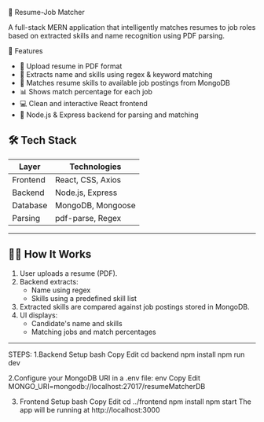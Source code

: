 🧠 Resume-Job Matcher

A full-stack MERN application that intelligently matches resumes to job roles based on extracted skills and name recognition using PDF parsing.



🚀 Features

- 📄 Upload resume in PDF format
- 🧠 Extracts name and skills using regex & keyword matching
- 🎯 Matches resume skills to available job postings from MongoDB
- 📊 Shows match percentage for each job
- 💻 Clean and interactive React frontend
- 🔧 Node.js & Express backend for parsing and matching



## 🛠️ Tech Stack

| Layer     | Technologies                             |
|-----------|------------------------------------------|
| Frontend  | React, CSS, Axios                        |
| Backend   | Node.js, Express                         |
| Database  | MongoDB, Mongoose                        |
| Parsing   | pdf-parse, Regex                         |

---

## 🧑‍💻 How It Works

1. User uploads a resume (PDF).
2. Backend extracts:
   - Name using regex
   - Skills using a predefined skill list
3. Extracted skills are compared against job postings stored in MongoDB.
4. UI displays:
   - Candidate's name and skills
   - Matching jobs and match percentages

---
STEPS:
1.Backend Setup
bash
Copy
Edit
cd backend
npm install
npm run dev

2.Configure your MongoDB URI in a .env file:
env
Copy
Edit
MONGO_URI=mongodb://localhost:27017/resumeMatcherDB

3. Frontend Setup
bash
Copy
Edit
cd ../frontend
npm install
npm start
The app will be running at http://localhost:3000
